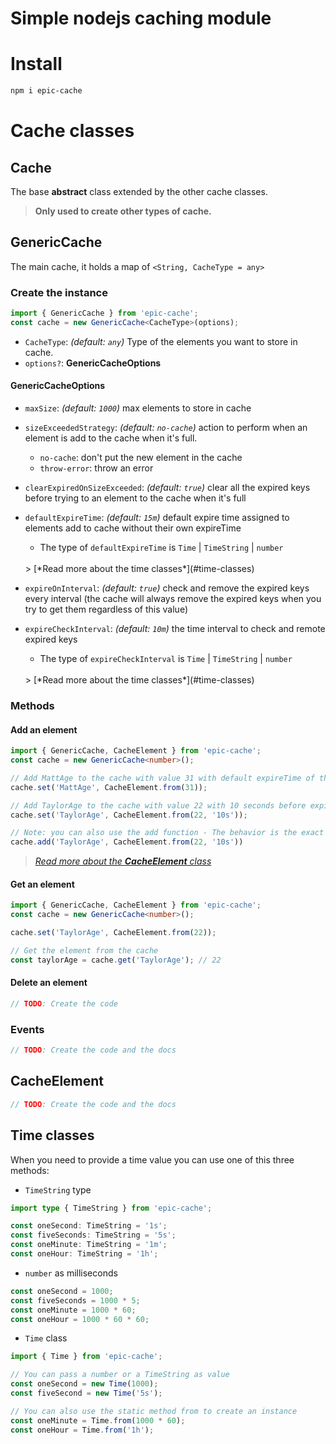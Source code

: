 # Simple nodejs caching module

# Install

```bash
npm i epic-cache
```

# Cache classes

## Cache

The base **abstract** class extended by the other cache classes.
> **Only used to create other types of cache.**

## GenericCache

The main cache, it holds a map of `<String, CacheType = any>`

### Create the instance

```ts
import { GenericCache } from 'epic-cache';
const cache = new GenericCache<CacheType>(options);
```

- `CacheType`: *(default: `any`)*
Type of the elements you want to store in cache.
- `options?`: **GenericCacheOptions**

#### GenericCacheOptions

- `maxSize`: *(default: `1000`)*
max elements to store in cache
- `sizeExceededStrategy`: *(default: `no-cache`)*
action to perform when an element is add to the cache when it's full.
	- `no-cache`: don't put the new element in the cache
	- `throw-error`: throw an error

- `clearExpiredOnSizeExceeded`: *(default: `true`)*
clear all the expired keys before trying to an element to the cache when it's full

- `defaultExpireTime`: *(default: `15m`)*
default expire time assigned to elements add to cache without their own expireTime

	- The type of `defaultExpireTime` is `Time` | `TimeString` | `number`
	<br>
	> [*Read more about the time classes*](#time-classes)
    
- `expireOnInterval`: *(default: `true`)*
check and remove the expired keys every interval (the cache will always remove the expired keys when you try to get them regardless of this value)

- `expireCheckInterval`: *(default: `10m`)*
the time interval to check and remote expired keys

	- The type of `expireCheckInterval` is `Time` | `TimeString` | `number`
	<br>
	> [*Read more about the time classes*](#time-classes)

### Methods

#### Add an element

```ts
import { GenericCache, CacheElement } from 'epic-cache';
const cache = new GenericCache<number>();

// Add MattAge to the cache with value 31 with default expireTime of the cache
cache.set('MattAge', CacheElement.from(31));

// Add TaylorAge to the cache with value 22 with 10 seconds before expiration
cache.set('TaylorAge', CacheElement.from(22, '10s'));

// Note: you can also use the add function - The behavior is the exact same
cache.add('TaylorAge', CacheElement.from(22, '10s'))
```
> [*Read more about the **CacheElement** class*](#time-classes)

#### Get an element

```ts
import { GenericCache, CacheElement } from 'epic-cache';
const cache = new GenericCache<number>();

cache.set('TaylorAge', CacheElement.from(22));

// Get the element from the cache
const taylorAge = cache.get('TaylorAge'); // 22
```

#### Delete an element

```ts
// TODO: Create the code
```

### Events

```ts
// TODO: Create the code and the docs
```


## CacheElement

```ts
// TODO: Create the code and the docs
```

## Time classes

When you need to provide a time value you can use one of this three methods:

- `TimeString` type

```ts
import type { TimeString } from 'epic-cache';

const oneSecond: TimeString = '1s';
const fiveSeconds: TimeString = '5s';
const oneMinute: TimeString = '1m';
const oneHour: TimeString = '1h';
```

- `number` as milliseconds

```ts
const oneSecond = 1000;
const fiveSeconds = 1000 * 5;
const oneMinute = 1000 * 60;
const oneHour = 1000 * 60 * 60;
```

- `Time` class

```ts
import { Time } from 'epic-cache';

// You can pass a number or a TimeString as value
const oneSecond = new Time(1000);
const fiveSecond = new Time('5s');

// You can also use the static method from to create an instance
const oneMinute = Time.from(1000 * 60);
const oneHour = Time.from('1h');
```